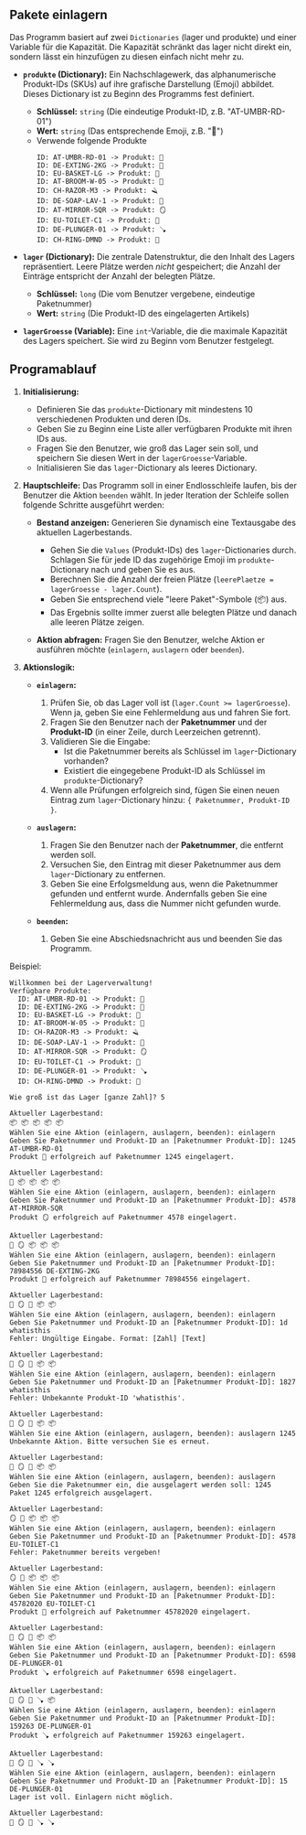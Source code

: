 ﻿## Pakete einlagern
Das Programm basiert auf zwei ``Dictionaries`` (lager und produkte) und einer Variable für die Kapazität. Die Kapazität schränkt das lager nicht direkt ein, sondern lässt ein hinzufügen zu diesen einfach nicht mehr zu.

* **`produkte` (Dictionary):** Ein Nachschlagewerk, das alphanumerische Produkt-IDs (SKUs) auf ihre grafische Darstellung (Emoji) abbildet. Dieses Dictionary ist zu Beginn des Programms fest definiert.
    * **Schlüssel:** `string` (Die eindeutige Produkt-ID, z.B. "AT-UMBR-RD-01")
    * **Wert:** `string` (Das entsprechende Emoji, z.B. "🌂")
    * Verwende folgende Produkte
        ```
        ID: AT-UMBR-RD-01 -> Produkt: 🌂
        ID: DE-EXTING-2KG -> Produkt: 🧯
        ID: EU-BASKET-LG -> Produkt: 🧺
        ID: AT-BROOM-W-05 -> Produkt: 🧹
        ID: CH-RAZOR-M3 -> Produkt: 🪒
        ID: DE-SOAP-LAV-1 -> Produkt: 🧼
        ID: AT-MIRROR-SQR -> Produkt: 🪞
        ID: EU-TOILET-C1 -> Produkt: 🚽
        ID: DE-PLUNGER-01 -> Produkt: 🪠
        ID: CH-RING-DMND -> Produkt: 💍
        ```

* **`lager` (Dictionary):** Die zentrale Datenstruktur, die den Inhalt des Lagers repräsentiert. Leere Plätze werden *nicht* gespeichert; die Anzahl der Einträge entspricht der Anzahl der belegten Plätze.
    * **Schlüssel:** `long` (Die vom Benutzer vergebene, eindeutige Paketnummer)
    * **Wert:** `string` (Die Produkt-ID des eingelagerten Artikels)

* **`lagerGroesse` (Variable):** Eine `int`-Variable, die die maximale Kapazität des Lagers speichert. Sie wird zu Beginn vom Benutzer festgelegt.

## Programablauf

1.  **Initialisierung:**
    * Definieren Sie das `produkte`-Dictionary mit mindestens 10 verschiedenen Produkten und deren IDs.
    * Geben Sie zu Beginn eine Liste aller verfügbaren Produkte mit ihren IDs aus.
    * Fragen Sie den Benutzer, wie groß das Lager sein soll, und speichern Sie diesen Wert in der `lagerGroesse`-Variable.
    * Initialisieren Sie das `lager`-Dictionary als leeres Dictionary.

2.  **Hauptschleife:**
    Das Programm soll in einer Endlosschleife laufen, bis der Benutzer die Aktion `beenden` wählt. In jeder Iteration der Schleife sollen folgende Schritte ausgeführt werden:

    * **Bestand anzeigen:** Generieren Sie dynamisch eine Textausgabe des aktuellen Lagerbestands.
        * Gehen Sie die `Values` (Produkt-IDs) des `lager`-Dictionaries durch. Schlagen Sie für jede ID das zugehörige Emoji im `produkte`-Dictionary nach und geben Sie es aus.
        * Berechnen Sie die Anzahl der freien Plätze (`leerePlaetze = lagerGroesse - lager.Count`).
        * Geben Sie entsprechend viele "leere Paket"-Symbole (📦) aus.
        * Das Ergebnis sollte immer zuerst alle belegten Plätze und danach alle leeren Plätze zeigen.

    * **Aktion abfragen:** Fragen Sie den Benutzer, welche Aktion er ausführen möchte (`einlagern`, `auslagern` oder `beenden`).

3.  **Aktionslogik:**

    * **`einlagern`:**
        1.  Prüfen Sie, ob das Lager voll ist (`lager.Count >= lagerGroesse`). Wenn ja, geben Sie eine Fehlermeldung aus und fahren Sie fort.
        2.  Fragen Sie den Benutzer nach der **Paketnummer** und der **Produkt-ID** (in einer Zeile, durch Leerzeichen getrennt).
        3.  Validieren Sie die Eingabe:
            * Ist die Paketnummer bereits als Schlüssel im `lager`-Dictionary vorhanden?
            * Existiert die eingegebene Produkt-ID als Schlüssel im `produkte`-Dictionary?
        4.  Wenn alle Prüfungen erfolgreich sind, fügen Sie einen neuen Eintrag zum `lager`-Dictionary hinzu: `{ Paketnummer, Produkt-ID }`.

    * **`auslagern`:**
        1.  Fragen Sie den Benutzer nach der **Paketnummer**, die entfernt werden soll.
        2.  Versuchen Sie, den Eintrag mit dieser Paketnummer aus dem `lager`-Dictionary zu entfernen.
        3.  Geben Sie eine Erfolgsmeldung aus, wenn die Paketnummer gefunden und entfernt wurde. Andernfalls geben Sie eine Fehlermeldung aus, dass die Nummer nicht gefunden wurde.

    * **`beenden`:**
        1.  Geben Sie eine Abschiedsnachricht aus und beenden Sie das Programm.


Beispiel:
```
Willkommen bei der Lagerverwaltung!
Verfügbare Produkte:
  ID: AT-UMBR-RD-01 -> Produkt: 🌂
  ID: DE-EXTING-2KG -> Produkt: 🧯
  ID: EU-BASKET-LG -> Produkt: 🧺
  ID: AT-BROOM-W-05 -> Produkt: 🧹
  ID: CH-RAZOR-M3 -> Produkt: 🪒
  ID: DE-SOAP-LAV-1 -> Produkt: 🧼
  ID: AT-MIRROR-SQR -> Produkt: 🪞
  ID: EU-TOILET-C1 -> Produkt: 🚽
  ID: DE-PLUNGER-01 -> Produkt: 🪠
  ID: CH-RING-DMND -> Produkt: 💍

Wie groß ist das Lager [ganze Zahl]? 5

Aktueller Lagerbestand:
📦 📦 📦 📦 📦
Wählen Sie eine Aktion (einlagern, auslagern, beenden): einlagern
Geben Sie Paketnummer und Produkt-ID an [Paketnummer Produkt-ID]: 1245 AT-UMBR-RD-01
Produkt 🌂 erfolgreich auf Paketnummer 1245 eingelagert.

Aktueller Lagerbestand:
🌂 📦 📦 📦 📦
Wählen Sie eine Aktion (einlagern, auslagern, beenden): einlagern
Geben Sie Paketnummer und Produkt-ID an [Paketnummer Produkt-ID]: 4578 AT-MIRROR-SQR
Produkt 🪞 erfolgreich auf Paketnummer 4578 eingelagert.

Aktueller Lagerbestand:
🌂 🪞 📦 📦 📦
Wählen Sie eine Aktion (einlagern, auslagern, beenden): einlagern
Geben Sie Paketnummer und Produkt-ID an [Paketnummer Produkt-ID]: 78984556 DE-EXTING-2KG
Produkt 🧯 erfolgreich auf Paketnummer 78984556 eingelagert.

Aktueller Lagerbestand:
🌂 🪞 🧯 📦 📦
Wählen Sie eine Aktion (einlagern, auslagern, beenden): einlagern
Geben Sie Paketnummer und Produkt-ID an [Paketnummer Produkt-ID]: 1d whatisthis
Fehler: Ungültige Eingabe. Format: [Zahl] [Text]

Aktueller Lagerbestand:
🌂 🪞 🧯 📦 📦
Wählen Sie eine Aktion (einlagern, auslagern, beenden): einlagern
Geben Sie Paketnummer und Produkt-ID an [Paketnummer Produkt-ID]: 1827 whatisthis
Fehler: Unbekannte Produkt-ID 'whatisthis'.

Aktueller Lagerbestand:
🌂 🪞 🧯 📦 📦
Wählen Sie eine Aktion (einlagern, auslagern, beenden): auslagern 1245
Unbekannte Aktion. Bitte versuchen Sie es erneut.

Aktueller Lagerbestand:
🌂 🪞 🧯 📦 📦
Wählen Sie eine Aktion (einlagern, auslagern, beenden): auslagern
Geben Sie die Paketnummer ein, die ausgelagert werden soll: 1245
Paket 1245 erfolgreich ausgelagert.

Aktueller Lagerbestand:
🪞 🧯 📦 📦 📦
Wählen Sie eine Aktion (einlagern, auslagern, beenden): einlagern
Geben Sie Paketnummer und Produkt-ID an [Paketnummer Produkt-ID]: 4578 EU-TOILET-C1
Fehler: Paketnummer bereits vergeben!

Aktueller Lagerbestand:
🪞 🧯 📦 📦 📦
Wählen Sie eine Aktion (einlagern, auslagern, beenden): einlagern
Geben Sie Paketnummer und Produkt-ID an [Paketnummer Produkt-ID]: 45782020 EU-TOILET-C1
Produkt 🚽 erfolgreich auf Paketnummer 45782020 eingelagert.

Aktueller Lagerbestand:
🚽 🪞 🧯 📦 📦
Wählen Sie eine Aktion (einlagern, auslagern, beenden): einlagern
Geben Sie Paketnummer und Produkt-ID an [Paketnummer Produkt-ID]: 6598 DE-PLUNGER-01
Produkt 🪠 erfolgreich auf Paketnummer 6598 eingelagert.

Aktueller Lagerbestand:
🚽 🪞 🧯 🪠 📦
Wählen Sie eine Aktion (einlagern, auslagern, beenden): einlagern
Geben Sie Paketnummer und Produkt-ID an [Paketnummer Produkt-ID]: 159263 DE-PLUNGER-01
Produkt 🪠 erfolgreich auf Paketnummer 159263 eingelagert.

Aktueller Lagerbestand:
🚽 🪞 🧯 🪠 🪠
Wählen Sie eine Aktion (einlagern, auslagern, beenden): einlagern
Geben Sie Paketnummer und Produkt-ID an [Paketnummer Produkt-ID]: 15 DE-PLUNGER-01
Lager ist voll. Einlagern nicht möglich.

Aktueller Lagerbestand:
🚽 🪞 🧯 🪠 🪠
```